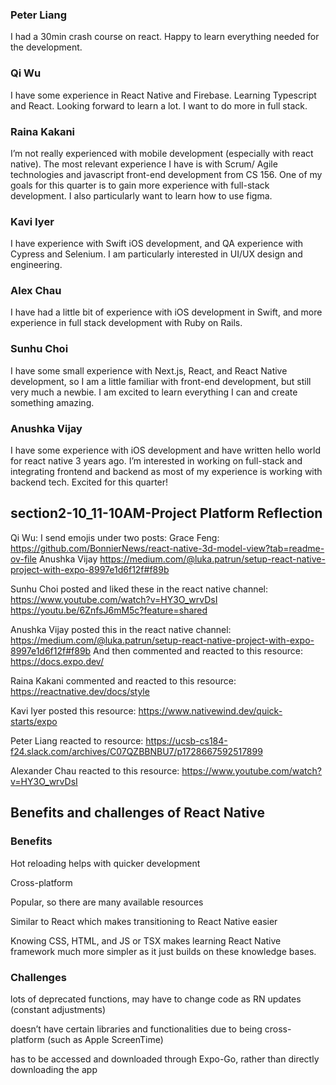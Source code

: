 ### Peter Liang
I had a 30min crash course on react.  Happy to learn everything needed for the development.


### Qi Wu
I have some experience in React Native and Firebase. Learning Typescript and React. Looking  forward to learn a lot. I want to do more in full stack. 


### Raina Kakani
I’m not really experienced with mobile development (especially with react native). The most relevant experience I have is with Scrum/ Agile technologies and javascript front-end development from CS 156. One of my goals for this quarter is to gain more experience with full-stack development. I also particularly want to learn how to use figma. 


### Kavi Iyer
I have experience with Swift iOS development, and QA experience with Cypress and Selenium. I am particularly interested in UI/UX design and engineering. 


### Alex Chau
I have had a little bit of experience with iOS development in Swift, and more experience in full stack development with Ruby on Rails.


### Sunhu Choi
I have some small experience with Next.js, React, and React Native development, so I am a little familiar with front-end development, but still very much a newbie. I am excited to learn everything I can and create something amazing. 

### Anushka Vijay
I have some experience with iOS development and have written hello world for react native 3 years ago. I’m interested in working on full-stack and integrating frontend and backend as most of my experience is working with backend tech. Excited for this quarter!

## section2-10_11-10AM-Project Platform Reflection
Qi Wu: I send emojis under two posts: 
Grace Feng: 
https://github.com/BonnierNews/react-native-3d-model-view?tab=readme-ov-file
Anushka Vijay
https://medium.com/@luka.patrun/setup-react-native-project-with-expo-8997e1d6f12f#f89b

Sunhu Choi posted and liked these in the react native channel:
https://www.youtube.com/watch?v=HY3O_wrvDsI
https://youtu.be/6ZnfsJ6mM5c?feature=shared

Anushka Vijay posted this in the react native channel: https://medium.com/@luka.patrun/setup-react-native-project-with-expo-8997e1d6f12f#f89b
And then commented and reacted to this resource: https://docs.expo.dev/

Raina Kakani commented and reacted to this resource: https://reactnative.dev/docs/style

Kavi Iyer posted this resource: https://www.nativewind.dev/quick-starts/expo 

Peter Liang reacted to resource: https://ucsb-cs184-f24.slack.com/archives/C07QZBBNBU7/p1728667592517899

Alexander Chau reacted to this resource: https://www.youtube.com/watch?v=HY3O_wrvDsI
## Benefits and challenges of React Native
### Benefits
Hot reloading helps with quicker development

Cross-platform

Popular, so there are many available resources

Similar to React which makes transitioning to React Native easier

Knowing CSS, HTML, and JS or TSX makes learning React Native framework much more simpler as it just builds on these knowledge bases.

### Challenges
lots of deprecated functions, may have to change code as RN updates (constant adjustments)

doesn’t have certain libraries and functionalities due to being cross-platform (such as Apple ScreenTime)

has to be accessed and downloaded through Expo-Go, rather than directly downloading the app


